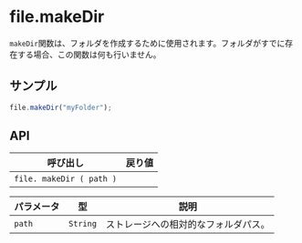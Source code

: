 # file.makeDir

`makeDir`関数は、フォルダを作成するために使用されます。フォルダがすでに存在する場合、この関数は何も行いません。

## サンプル

```javascript
file.makeDir("myFolder");
```

## API

| 呼び出し | 戻り値 |
|---|---|
| `file. makeDir ( path )` |  |

| パラメータ | 型 | 説明 |
|---|---|---|
| `path` | `String` | ストレージへの相対的なフォルダパス。 |